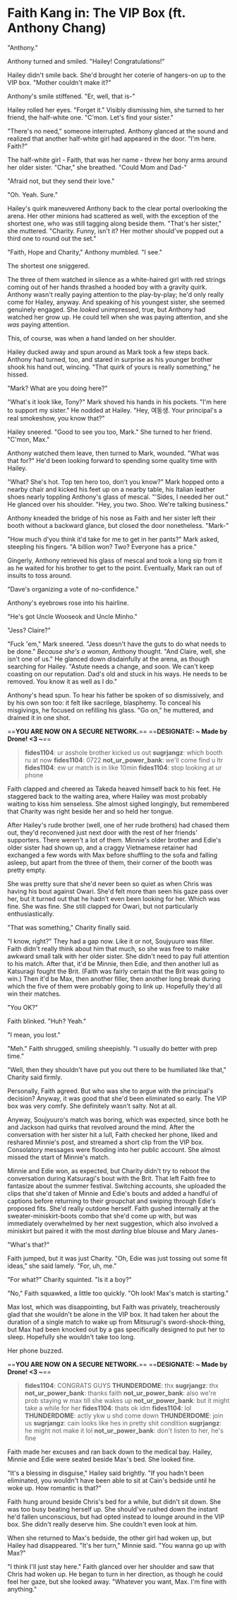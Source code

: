# Faith Kang in: The VIP Box (ft. Anthony Chang)

"Anthony."

Anthony turned and smiled. "Hailey! Congratulations!"

Hailey didn't smile back. She'd brought her coterie of hangers-on up to the VIP box. "Mother couldn't make it?"

Anthony's smile stiffened. "Er, well, that is-"

Hailey rolled her eyes. "Forget it." Visibly dismissing him, she turned to her friend, the half-white one. "C'mon. Let's find your sister."

"There's no need," someone interrupted. Anthony glanced at the sound and realized that another half-white girl had appeared in the door. "I'm here. Faith?"

The half-white girl - Faith, that was her name - threw her bony arms around her older sister. "Char," she breathed. "Could Mom and Dad-"

"Afraid not, but they send their love."

"Oh. Yeah. Sure."

Hailey's quirk maneuvered Anthony back to the clear portal overlooking the arena. Her other minions had scattered as well, with the exception of the shortest one, who was still tagging along beside them. "That's her sister," she muttered. "Charity. Funny, isn't it? Her mother should've popped out a third one to round out the set."

"Faith, Hope and Charity," Anthony mumbled. "I see."

The shortest one sniggered.

The three of them watched in silence as a white-haired girl with red strings coming out of her hands thrashed a hooded boy with a gravity quirk. Anthony wasn't really paying attention to the play-by-play; he'd only really come for Hailey, anyway. And speaking of his youngest sister, she seemed genuinely engaged. She *looked* unimpressed, true, but Anthony had watched her grow up. He could tell when she was paying attention, and she *was* paying attention.

This, of course, was when a hand landed on her shoulder.

Hailey ducked away and spun around as Mark took a few steps back. Anthony had turned, too, and stared in surprise as his younger brother shook his hand out, wincing. "That quirk of yours is really something," he hissed.

"Mark? What are you doing here?"

"What's it look like, Tony?" Mark shoved his hands in his pockets. "I'm here to support my sister." He nodded at Hailey. "Hey, 여동생. Your principal's a real smokeshow, you know that?"

Hailey sneered. "Good to see you too, Mark." She turned to her friend. "C'mon, Max."

Anthony watched them leave, then turned to Mark, wounded. "What was that for?" He'd been looking forward to spending some quality time with Hailey.

"What? She's hot. Top ten hero too, don't you know?" Mark hopped onto a nearby chair and kicked his feet up on a nearby table, his Italian leather shoes nearly toppling Anthony's glass of mescal. "'Sides, I needed her out." He glanced over his shoulder. "Hey, you two. Shoo. We're talking business."

Anthony kneaded the bridge of his nose as Faith and her sister left their booth without a backward glance, but closed the door nonetheless. "Mark-"

"How much d'you think it'd take for me to get in her pants?" Mark asked, steepling his fingers. "A billion won? Two? Everyone has a price."

Gingerly, Anthony retrieved his glass of mescal and took a long sip from it as he waited for his brother to get to the point. Eventually, Mark ran out of insults to toss around.

"Dave's organizing a vote of no-confidence."

Anthony's eyebrows rose into his hairline.

"He's got Uncle Wooseok and Uncle Minho."

"Jess? Claire?"

"Fuck 'em," Mark sneered. "Jess doesn't have the guts to do what needs to be done." *Because she's a woman*, Anthony thought. "And Claire, well, she isn't one of us." He glanced down disdainfully at the arena, as though searching for Hailey. "Astute needs a change, and soon. We can't keep coasting on our reputation. Dad's old and stuck in his ways. He needs to be removed. You know it as well as I do."

Anthony's head spun. To hear his father be spoken of so dismissively, and by his own son too: it felt like sacrilege, blasphemy. To conceal his misgivings, he focused on refilling his glass. "Go on," he muttered, and drained it in one shot.

==**YOU ARE NOW ON A SECURE NETWORK.**==
==**DESIGNATE: ~ Made by Drone! <3 ~**==
>**fides1104**: ur asshole brother kicked us out
>**sugrjangz**: which booth ru at now
>**fides1104**: 0722
>**not_ur_power_bank**: we'll come find u ltr
>**fides1104**: ew ur match is in like 10min
>**fides1104**: stop looking at ur phone

Faith clapped and cheered as Takeda heaved himself back to his feet. He staggered back to the waiting area, where Hailey was most probably waiting to kiss him senseless. She almost sighed longingly, but remembered that Charity was right beside her and so held her tongue.

After Hailey's rude brother (well, one of her rude brothers) had chased them out, they'd reconvened just next door with the rest of her friends' supporters. There weren't a lot of them. Minnie's older brother and Edie's older sister had shown up, and a craggy Vietnamese retainer had exchanged a few words with Max before shuffling to the sofa and falling asleep, but apart from the three of them, their corner of the booth was pretty empty.

She was pretty sure that she'd never been so quiet as when Chris was having his bout against Owari. She'd felt more than seen his gaze pass over her, but it turned out that he hadn't even been looking for her. Which was fine. She was fine. She still clapped for Owari, but not particularly enthusiastically.

"That was something," Charity finally said.

"I know, right?" They had a gap now. Like it or not, Soujyuuro was filler. Faith didn't really think about him that much, so she was free to make awkward small talk with her older sister. She didn't need to pay full attention to his match. After that, it'd be Minnie, then Edie, and then another lull as Katsuragi fought the Brit. (Faith was fairly certain that the Brit was going to win.) Then it'd be Max, then another filler, then another long break during which the five of them were probably going to link up. Hopefully they'd all win their matches.

"You OK?"

Faith blinked. "Huh? Yeah."

"I mean, you lost."

"Meh." Faith shrugged, smiling sheepishly. "I usually do better with prep time."

"Well, then they shouldn't have put you out there to be humiliated like that," Charity said firmly.

Personally, Faith agreed. But who was she to argue with the principal's decision? Anyway, it was good that she'd been eliminated so early. The VIP box was very comfy. She definitely wasn't salty. Not at all.

Anyway, Soujyuuro's match was boring, which was expected, since both he and Jackson had quirks that revolved around the mind. After the conversation with her sister hit a lull, Faith checked her phone, liked and reshared Minnie's post, and streamed a short clip from the VIP box. Consolatory messages were flooding into her public account. She almost missed the start of Minnie's match.

Minnie and Edie won, as expected, but Charity didn't try to reboot the conversation during Katsuragi's bout with the Brit. That left Faith free to fantasize about the summer festival. Switching accounts, she uploaded the clips that she'd taken of Minnie and Edie's bouts and added a handful of captions before returning to their groupchat and swiping through Edie's proposed fits. She'd really outdone herself. Faith gushed internally at the sweater-miniskirt-boots combo that she'd come up with, but was immediately overwhelmed by her next suggestion, which also involved a miniskirt but paired it with the most *darling* blue blouse and Mary Janes-

"What's that?"

Faith jumped, but it was just Charity. "Oh, Edie was just tossing out some fit ideas," she said lamely. "For, uh, me."

"For what?" Charity squinted. "Is it a boy?"

"No," Faith squawked, a little too quickly. "Oh look! Max's match is starting."

Max lost, which was disappointing, but Faith was privately, treacherously glad that she wouldn't be alone in the VIP box. It had taken her about the duration of a single match to wake up from Mitsurugi's sword-shock-thing, but Max had been knocked out by a gas specifically designed to put her to sleep. Hopefully she wouldn't take too long.

Her phone buzzed.

==**YOU ARE NOW ON A SECURE NETWORK.**==
==**DESIGNATE: ~ Made by Drone! <3 ~**==
>**fides1104**: CONGRATS GUYS
>**THUNDERDOME**: thx
>**sugrjangz**: thx
>**not_ur_power_bank**: thanks faith
>**not_ur_power_bank**: also we're prob staying w max till she wakes up
>**not_ur_power_bank**: but it might take a while for her
>**fides1104**: thats ok idm
>**fides1104**: lol
>**THUNDERDOME**: actly ykw u shd come down
>**THUNDERDOME**: join us
>**sugrjangz**: cain looks like hes in pretty shit condition
>**sugrjangz**: he might not make it lol
>**not_ur_power_bank**: don't listen to her, he's fine

Faith made her excuses and ran back down to the medical bay. Hailey, Minnie and Edie were seated beside Max's bed. She looked fine.

"It's a blessing in disguise," Hailey said brightly. "If you hadn't been eliminated, you wouldn't have been able to sit at Cain's bedside until he woke up. How romantic is that?"

Faith hung around beside Chris's bed for a while, but didn't sit down. She was too busy beating herself up. She should've rushed down the instant he'd fallen unconscious, but had opted instead to lounge around in the VIP box. She didn't really deserve him. She couldn't even look at him.

When she returned to Max's bedside, the other girl had woken up, but Hailey had disappeared. "It's her turn," Minnie said. "You wanna go up with Max?"

"I think I'll just stay here." Faith glanced over her shoulder and saw that Chris had woken up. He began to turn in her direction, as though he could feel her gaze, but she looked away. "Whatever you want, Max. I'm fine with anything."